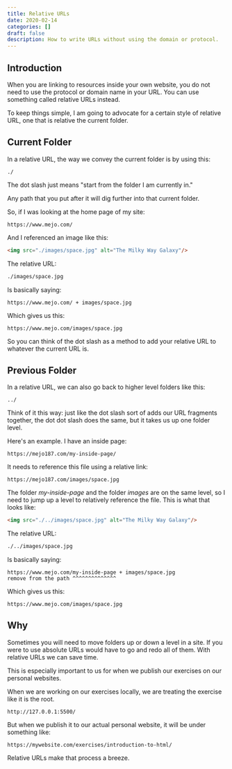 ```yaml
---
title: Relative URLs
date: 2020-02-14
categories: []
draft: false
description: How to write URLs without using the domain or protocol.
---
```


## Introduction

When you are linking to resources inside your own website, you do not need to use the protocol or domain name in your URL. You can use something called relative URLs instead.

To keep things simple, I am going to advocate for a certain style of relative URL, one that is relative the current folder.

## Current Folder

In a relative URL, the way we convey the current folder is by using this:

```
./
```

The dot slash just means "start from the folder I am currently in."

Any path that you put after it will dig further into that current folder.

So, if I was looking at the home page of my site:

```
https://www.mejo.com/
```

And I referenced an image like this:

```html
<img src="./images/space.jpg" alt="The Milky Way Galaxy"/>
```

The relative URL:

```html
./images/space.jpg
```

Is basically saying:

```
https://www.mejo.com/ + images/space.jpg
```

Which gives us this:

```
https://www.mejo.com/images/space.jpg
```

So you can think of the dot slash as a method to add your relative URL to whatever the current URL is.


## Previous Folder

In a relative URL, we can also go back to higher level folders like this:

```
../
```

Think of it this way: just like the dot slash sort of adds our URL fragments together, the dot dot slash does the same, but it takes us up one folder level.

Here's an example. I have an inside page:

```
https://mejo187.com/my-inside-page/
```

It needs to reference this file using a relative link:

```
https://mejo187.com/images/space.jpg
```

The folder _my-inside-page_ and the folder _images_ are on the same level, so I need to jump up a level to relatively reference the file. This is what that looks like:

```html
<img src="./../images/space.jpg" alt="The Milky Way Galaxy"/>
```

The relative URL:

```html
./../images/space.jpg
```

Is basically saying:

```
https://www.mejo.com/my-inside-page + images/space.jpg
remove from the path ^^^^^^^^^^^^^^
```

Which gives us this:

```
https://www.mejo.com/images/space.jpg
```

## Why

Sometimes you will need to move folders up or down a level in a site. If you were to use absolute URLs would have to go and redo all of them. With relative URLs we can save time.

This is especially important to us for when we publish our exercises on our personal websites.

When we are working on our exercises locally, we are treating the exercise like it is the root.

```
http://127.0.0.1:5500/
```

But when we publish it to our actual personal website, it will be under something like:

```
https://mywebsite.com/exercises/introduction-to-html/
```

Relative URLs make that process a breeze.


